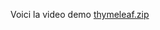Voici la video demo [thymeleaf.zip](https://github.com/user-attachments/files/17531593/thymeleaf.zip)
